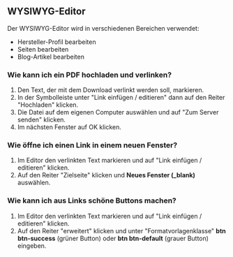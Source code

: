 ## WYSIWYG-Editor

Der WYSIWYG-Editor wird in verschiedenen Bereichen verwendet:

* Hersteller-Profil bearbeiten
* Seiten bearbeiten
* Blog-Artikel bearbeiten

### Wie kann ich ein PDF hochladen und verlinken?

1) Den Text, der mit dem Download verlinkt werden soll, markieren.
2) In der Symbolleiste unter "Link einfügen / editieren" dann auf den Reiter "Hochladen" klicken.
3) Die Datei auf dem eigenen Computer auswählen und auf "Zum Server senden" klicken.
4) Im nächsten Fenster auf OK klicken.

### Wie öffne ich einen Link in einem neuen Fenster?
1) Im Editor den verlinkten Text markieren und auf "Link einfügen / editieren" klicken.
2) Auf den Reiter "Zielseite" klicken und **Neues Fenster (_blank)** auswählen.

### Wie kann ich aus Links schöne Buttons machen?

1) Im Editor den verlinkten Text markieren und auf "Link einfügen / editieren" klicken.
2) Auf den Reiter "erweitert" klicken und unter "Formatvorlagenklasse" **btn btn-success** (grüner Button) oder **btn btn-default** (grauer Button) eingeben.